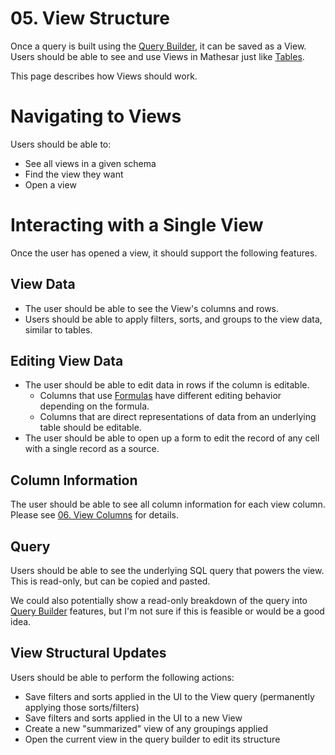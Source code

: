 # 05. View Structure

Once a query is built using the [Query Builder](/product/specs/2022-01-views/03-the-query-builder), it can be saved as a View. Users should be able to see and use Views in Mathesar just like [Tables](/product/concepts/tables).

This page describes how Views should work.

# Navigating to Views
Users should be able to:
- See all views in a given schema
- Find the view they want
- Open a view

# Interacting with a Single View
Once the user has opened a view, it should support the following features.

## View Data
- The user should be able to see the View's columns and rows.
- Users should be able to apply filters, sorts, and groups to the view data, similar to tables.

## Editing View Data
- The user should be able to edit data in rows if the column is editable.
    - Columns that use [Formulas](/product/specs/2022-01-views/04-formulas) have different editing behavior depending on the formula.
    - Columns that are direct representations of data from an underlying table should be editable.
- The user should be able to open up a form to edit the record of any cell with a single record as a source.

## Column Information
The user should be able to see all column information for each view column. Please see [06. View Columns](/product/specs/2022-01-views/06-view-columns) for details.

## Query
Users should be able to see the underlying SQL query that powers the view. This is read-only, but can be copied and pasted.

We could also potentially show a read-only breakdown of the query into [Query Builder](/product/specs/2022-01-views/03-the-query-builder) features, but I'm not sure if this is feasible or would be a good idea.

## View Structural Updates
Users should be able to perform the following actions:
- Save filters and sorts applied in the UI to the View query (permanently applying those sorts/filters)
- Save filters and sorts applied in the UI to a new View
- Create a new "summarized" view of any groupings applied
- Open the current view in the query builder to edit its structure